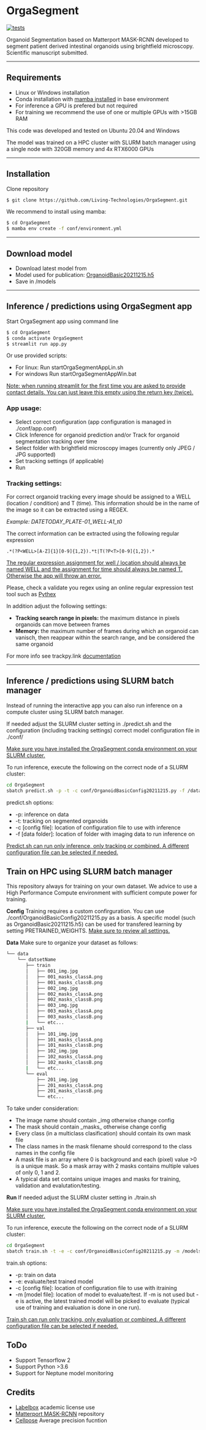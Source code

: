 # OrgaSegment
[![tests](https://github.com/Living-Technologies/OrgaSegment/actions/workflows/test.yml/badge.svg?branch=master)](https://github.com/Living-Technologies/OrgaSegment/actions)

Organoid Segmentation based on Matterport MASK-RCNN developed to segment patient derived intestinal organoids using brightfield microscopy.
Scientific manuscript submitted.  

---
## Requirements

* Linux or Windows installation
* Conda installation with [mamba installed](https://mamba.readthedocs.io/en/latest/installation.html) in base environment
* For inference a GPU is prefered but not required
* For training we recommend the use of one or multiple GPUs with >15GB RAM

This code was developed and tested on Ubuntu 20.04 and Windows

The model was trained on a HPC cluster with SLURM batch manager using a single node with 320GB memory and 4x RTX6000 GPUs

---
## Installation

Clone repository
```sh
$ git clone https://github.com/Living-Technologies/OrgaSegment.git
```

We recommend to install using mamba:
```sh
$ cd OrgaSegment
$ mamba env create -f conf/environment.yml
```

---
## Download model

* Download latest model from
* Model used for publication: [OrganoidBasic20211215.h5](https://github.com/Living-Technologies/OrgaSegment/raw/5bd6a5c45c02830f908a8bc187e3631a304d1b6c/models/OrganoidBasic20211215.h5)
* Save in /models

---
## Inference / predictions using OrgaSegment app

Start OrgaSegment app using command line
```sh
$ cd OrgaSegment
$ conda activate OrgaSegment
$ streamlit run app.py
```
Or use provided scripts:
* For linux: Run startOrgaSegmentAppLin.sh
* For windows Run startOrgaSegmentAppWin.bat

<u>Note: when running streamlit for the first time you are asked to provide contact details. You can just leave this empty using the return key (twice).</u>

### **App usage:**
* Select correct configuration (app configuration is managed in ./conf/app.conf)
* Click Inference for organoid prediction and/or Track for organoid segmentation tracking over time
* Select folder with brightfield microscopy images (currently only JPEG / JPG supported)
* Set tracking settings (if applicable)
* Run

### **Tracking settings:**
For correct organoid tracking every image should be assigned to a WELL (location / condition) and T (time). This information should be in the name of the image so it can be extracted using a REGEX.

*Example: DATETODAY_PLATE-01_WELL-A1_t0*

The correct information can be extracted using the following regular expression
```REGEX
.*(?P<WELL>[A-Z]{1}[0-9]{1,2}).*t|T(?P<T>[0-9]{1,2}).*
```
<u>The regular expression assignment for well / location should always be named WELL and the assignment for time should always be named T. Otherwise the app will throw an error.
</u>

Please, check a validate you regex using an online regular expression test tool such as [Pythex](https://pythex.org/)

In addition adjust the following settings:
* **Tracking search range in pixels:** the maximum distance in pixels organoids can move between frames
* **Memory:** the maximum number of frames during which an organoid can vanisch, then reappear within the search range, and be considered the same organoid

For more info see trackpy.link [documentation](http://soft-matter.github.io/trackpy/v0.6.1/generated/trackpy.link.html) 

---
## Inference / predictions using SLURM batch manager
Instead of running the interactive app you can also run inference on a compute cluster using SLURM batch manager.

If needed adjust the SLURM cluster setting in ./predict.sh and the configuration (including tracking settings) correct model configuration file in ./conf/

<u>Make sure you have installed the OrgaSegment conda environment on your SLURM cluster.</u>

To run inference, execute the following on the correct node of a SLURM cluster:
```sh
cd OrgaSegment
sbatch predict.sh -p -t -c conf/OrganoidBasicConfig20211215.py -f /data/folder/images/
```
predict.sh options:
* -p: inference on data
* -t: tracking on segmented organoids
* -c [config file]: location of configuration file to use with inference
* -f [data folder]: location of folder with imaging data to run inference on 

<u>Predict.sh can run only inference, only tracking or combined. A different configuration file can be selected if needed. 
</u>

## Train on HPC using SLURM batch manager
This repository always for training on your own dataset. We advice to use a High Performance Compute environment with sufficient compute power for training.

**Config**
Training requires a custom confirguration. You can use ./conf/OrganoidBasicConfig20211215.py as a basis.
A specific model (such as OrganoidBasic20211215.h5) can be used for transfered learning by setting PRETRAINED_WEIGHTS. 
<u>Make sure to review all settings.</u>

**Data**
Make sure to organize your dataset as follows:
```bash
└── data
    └── datsetName
       ├── train
       │   ├── 001_img.jpg
       │   ├── 001_masks_classA.png
       │   ├── 001_masks_classB.png
       │   ├── 002_img.jpg
       │   ├── 002_masks_classA.png
       │   ├── 002_masks_classB.png
       │   ├── 003_img.jpg
       │   ├── 003_masks_classA.png
       │   ├── 003_masks_classB.png
       |   └── etc...
       ├── val
       │   ├── 101_img.jpg
       │   ├── 101_masks_classA.png
       │   ├── 101_masks_classB.png
       │   ├── 102_img.jpg
       │   ├── 102_masks_classA.png
       │   ├── 102_masks_classB.png
       |   └── etc...
       └── eval
           ├── 201_img.jpg
           ├── 201_masks_classA.png
           ├── 201_masks_classB.png
           └── etc...
```
To take under consideration:
* The image name should contain _img otherwise change config
* The mask should contain \_masks\_ otherwise change config
* Every class (in a multiclass clasification) should contain its own mask file
* The class names in the mask filename should correspond to the class names in the config file
* A mask file is an array where 0 is background and each (pixel) value >0 is a unique mask. So a mask array with 2 masks contains multiple values of only 0, 1 and 2.
* A typical data set contains unique images and masks for training, validation and evalutation/testing.

**Run**
If needed adjust the SLURM cluster setting in ./train.sh

<u>Make sure you have installed the OrgaSegment conda environment on your SLURM cluster.</u>

To run inference, execute the following on the correct node of a SLURM cluster:
```sh
cd OrgaSegment
sbatch train.sh -t -e -c conf/OrganoidBasicConfig20211215.py -m /models/ABC.h5
```
train.sh options:
* -p: train on data
* -e: evaluate/test trained model 
* -c [config file]: location of configuration file to use with itraining
* -m [model file]: location of model to evaluate/test. If -m is not used but -e is active, the latest trained model will be picked to evaluate (typical use of training and evaluation is done in one run).

<u>Train.sh can run only tracking, only evaluation or combined. A different configuration file can be selected if needed. 
</u>

## ToDo
* Support Tensorflow 2
* Support Python >3.6
* Support for Neptune model monitoring

## Credits
* [Labelbox](https://labelbox.com/) academic license use
* [Matterport MASK-RCNN](https://github.com/matterport/Mask_RCNN) repository
* [Cellpose](https://github.com/MouseLand/cellpose) Average precision fucntion 